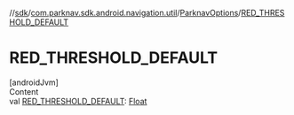 //[sdk](../../../index.md)/[com.parknav.sdk.android.navigation.util](../index.md)/[ParknavOptions](index.md)/[RED_THRESHOLD_DEFAULT](-r-e-d_-t-h-r-e-s-h-o-l-d_-d-e-f-a-u-l-t.md)



# RED_THRESHOLD_DEFAULT  
[androidJvm]  
Content  
val [RED_THRESHOLD_DEFAULT](-r-e-d_-t-h-r-e-s-h-o-l-d_-d-e-f-a-u-l-t.md): [Float](https://kotlinlang.org/api/latest/jvm/stdlib/kotlin/-float/index.html)  



